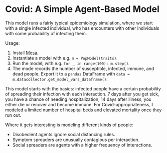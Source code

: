 # Covid: A Simple Agent-Based Model

This model runs a fairly typical epidemiology simulation, where we start with a single infected individual, who has encounters with other individuals with some probability of infecting them.

Usage:

1. Install [Mesa](https://mesa.readthedocs.io/en/master/).
2. Instantiate a model with e.g. `m = PopModel(traits)`.
3. Run the model, with e.g. `for _ in range(100): m.step()`.
4. The mode records the number of susceptible, infected, immune, and dead people. Export it to a `pandas` DataFrame with `data = m.datacollector.get_model_vars_dataframe()`.

This model starts with the basics: infected people have a certain probability of spreading their infection with each interaction. 7 days after you get sick, you have a chance of needing hospitalization; 14 days after illness, you either die or recover and become immune. For Covid-appropriateness, I modeled a limited number of hospital beds and elevated mortality once they run out.

Where it gets interesting is modeling different kinds of people:

- Disobedient agents ignore social distancing rules.
- Symptom spreaders are unusually contagious per interaction.
- Social spreaders are agents with a higher frequency of interactions.


